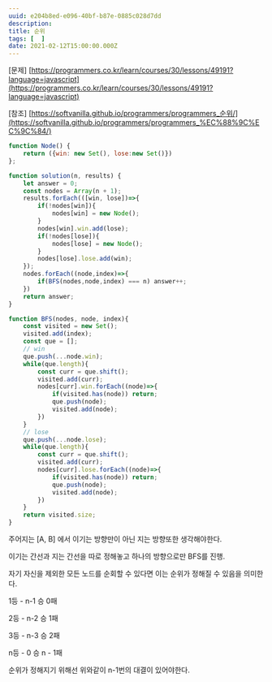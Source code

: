 ```yaml
---
uuid: e204b8ed-e096-40bf-b87e-0885c028d7dd
description: 
title: 순위
tags: [  ]
date: 2021-02-12T15:00:00.000Z
---
```








[문제] [https://programmers.co.kr/learn/courses/30/lessons/49191?language=javascript](https://programmers.co.kr/learn/courses/30/lessons/49191?language=javascript)

[참조] [https://softvanilla.github.io/programmers/programmers_순위/](https://softvanilla.github.io/programmers/programmers_%EC%88%9C%EC%9C%84/)

```jsx
function Node() {
    return ({win: new Set(), lose:new Set()})
};

function solution(n, results) {
    let answer = 0;
    const nodes = Array(n + 1);
    results.forEach(([win, lose])=>{
        if(!nodes[win]){
            nodes[win] = new Node();
        }
        nodes[win].win.add(lose);
        if(!nodes[lose]){
            nodes[lose] = new Node();
        }
        nodes[lose].lose.add(win);
    });
    nodes.forEach((node,index)=>{
        if(BFS(nodes,node,index) === n) answer++;
    })
    return answer;
}

function BFS(nodes, node, index){
    const visited = new Set();
    visited.add(index);
    const que = [];
    // win
    que.push(...node.win);
    while(que.length){
        const curr = que.shift();
        visited.add(curr);
        nodes[curr].win.forEach((node)=>{
            if(visited.has(node)) return;
            que.push(node);
            visited.add(node);
        })
    }
    // lose
    que.push(...node.lose);
    while(que.length){
        const curr = que.shift();
        visited.add(curr);
        nodes[curr].lose.forEach((node)=>{
            if(visited.has(node)) return;
            que.push(node);
            visited.add(node);
        })
    }
    return visited.size;
}
```

주어지는 [A, B] 에서 이기는 방향만이 아닌 지는 방향또한 생각해야한다.

이기는 간선과 지는 간선을 따로 정해놓고 하나의 방향으로만 BFS를 진행.

자기 자신을 제외한 모든 노드를 순회할 수 있다면 이는 순위가 정해질 수 있음을 의미한다.

1등 - n-1 승 0패 

2등 - n-2 승 1패

3등 - n-3 승 2패

n등 - 0 승 n - 1패

순위가 정해지기 위해선 위와같이 n-1번의 대결이 있어야한다.